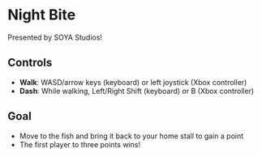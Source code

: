 # Night Bite

Presented by SOYA Studios!

## Controls

- **Walk**: WASD/arrow keys (keyboard) or left joystick (Xbox controller)
- **Dash**: While walking, Left/Right Shift (keyboard) or B (Xbox controller)

## Goal

- Move to the fish and bring it back to your home stall to gain a point
- The first player to three points wins!